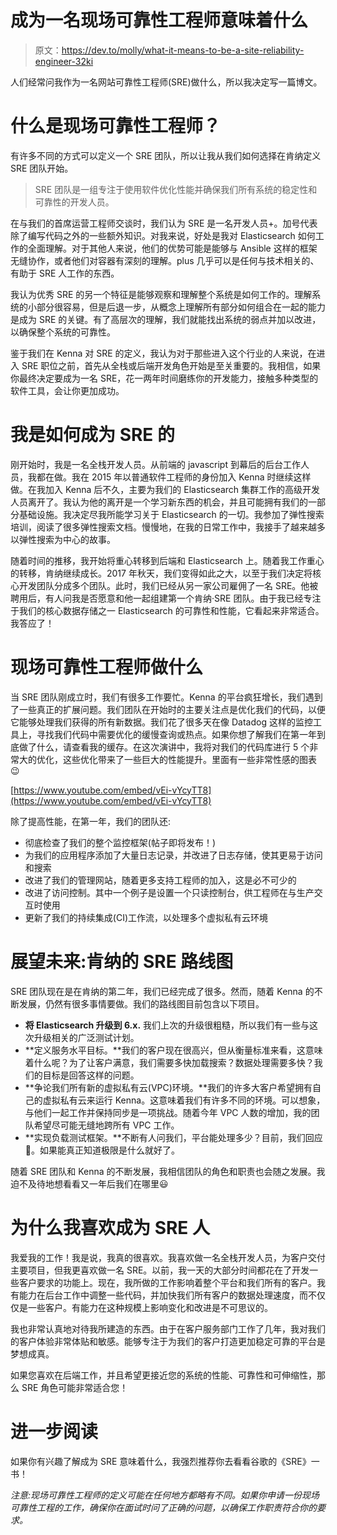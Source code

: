 # 成为一名现场可靠性工程师意味着什么

> 原文：<https://dev.to/molly/what-it-means-to-be-a-site-reliability-engineer-32ki>

人们经常问我作为一名网站可靠性工程师(SRE)做什么，所以我决定写一篇博文。

# 什么是现场可靠性工程师？

有许多不同的方式可以定义一个 SRE 团队，所以让我从我们如何选择在肯纳定义 SRE 团队开始。

> SRE 团队是一组专注于使用软件优化性能并确保我们所有系统的稳定性和可靠性的开发人员。

在与我们的首席运营工程师交谈时，我们认为 SRE 是一名开发人员+。加号代表除了编写代码之外的一些额外知识。对我来说，好处是我对 Elasticsearch 如何工作的全面理解。对于其他人来说，他们的优势可能是能够与 Ansible 这样的框架无缝协作，或者他们对容器有深刻的理解。plus 几乎可以是任何与技术相关的、有助于 SRE 人工作的东西。

我认为优秀 SRE 的另一个特征是能够观察和理解整个系统是如何工作的。理解系统的小部分很容易，但是后退一步，从概念上理解所有部分如何组合在一起的能力是成为 SRE 的关键。有了高层次的理解，我们就能找出系统的弱点并加以改进，以确保整个系统的可靠性。

鉴于我们在 Kenna 对 SRE 的定义，我认为对于那些进入这个行业的人来说，在进入 SRE 职位之前，首先从全栈或后端开发角色开始是至关重要的。我相信，如果你最终决定要成为一名 SRE，花一两年时间磨练你的开发能力，接触多种类型的软件工具，会让你更加成功。

# 我是如何成为 SRE 的

刚开始时，我是一名全栈开发人员。从前端的 javascript 到幕后的后台工作人员，我都在做。我在 2015 年以普通软件工程师的身份加入 Kenna 时继续这样做。在我加入 Kenna 后不久，主要为我们的 Elasticsearch 集群工作的高级开发人员离开了。我认为他的离开是一个学习新东西的机会，并且可能拥有我们的一部分基础设施。我决定尽我所能学习关于 Elasticsearch 的一切。我参加了弹性搜索培训，阅读了很多弹性搜索文档。慢慢地，在我的日常工作中，我接手了越来越多以弹性搜索为中心的故事。

随着时间的推移，我开始将重心转移到后端和 Elasticsearch 上。随着我工作重心的转移，肯纳继续成长。2017 年秋天，我们变得如此之大，以至于我们决定将核心开发团队分成多个团队。此时，我们已经从另一家公司雇佣了一名 SRE。他被聘用后，有人问我是否愿意和他一起组建第一个肯纳·SRE 团队。由于我已经专注于我们的核心数据存储之一 Elasticsearch 的可靠性和性能，它看起来非常适合。我答应了！

# 现场可靠性工程师做什么

当 SRE 团队刚成立时，我们有很多工作要忙。Kenna 的平台疯狂增长，我们遇到了一些真正的扩展问题。我们团队在开始时的主要关注点是优化我们的代码，以便它能够处理我们获得的所有新数据。我们花了很多天在像 Datadog 这样的监控工具上，寻找我们代码中需要优化的缓慢查询或热点。如果你想了解我们在第一年到底做了什么，请查看我的缓存。在这次演讲中，我将对我们的代码库进行 5 个非常大的优化，这些优化带来了一些巨大的性能提升。里面有一些非常性感的图表😉

[https://www.youtube.com/embed/vEi-vYcyTT8](https://www.youtube.com/embed/vEi-vYcyTT8)

除了提高性能，在第一年，我们的团队还:

*   彻底检查了我们的整个监控框架(帖子即将发布！)
*   为我们的应用程序添加了大量日志记录，并改进了日志存储，使其更易于访问和搜索
*   改进了我们的管理网站，随着更多支持工程师的加入，这是必不可少的
*   改进了访问控制。其中一个例子是设置一个只读控制台，供工程师在与生产交互时使用
*   更新了我们的持续集成(CI)工作流，以处理多个虚拟私有云环境

# 展望未来:肯纳的 SRE 路线图

SRE 团队现在是在肯纳的第二年，我们已经完成了很多。然而，随着 Kenna 的不断发展，仍然有很多事情要做。我们的路线图目前包含以下项目。

*   **将 Elasticsearch 升级到 6.x.** 我们上次的升级很粗糙，所以我们有一些与这次升级相关的广泛测试计划。
*   **定义服务水平目标。**我们的客户现在很高兴，但从衡量标准来看，这意味着什么呢？为了让客户满意，我们需要多快加载搜索？数据处理需要多快？我们的目标是回答这样的问题。
*   **争论我们所有新的虚拟私有云(VPC)环境。**我们的许多大客户希望拥有自己的虚拟私有云来运行 Kenna。这意味着我们有许多不同的环境。可以想象，与他们一起工作并保持同步是一项挑战。随着今年 VPC 人数的增加，我的团队希望尽可能无缝地跨所有 VPC 工作。
*   **实现负载测试框架。**不断有人问我们，平台能处理多少？目前，我们回应🤷。如果能真正知道极限是什么就好了。

随着 SRE 团队和 Kenna 的不断发展，我相信团队的角色和职责也会随之发展。我迫不及待地想看看又一年后我们在哪里😃

# 为什么我喜欢成为 SRE 人

我爱我的工作！我是说，我真的很喜欢。我喜欢做一名全栈开发人员，为客户交付主要项目，但我更喜欢做一名 SRE。以前，我一天的大部分时间都花在了开发一些客户要求的功能上。现在，我所做的工作影响着整个平台和我们所有的客户。我有能力在后台工作中调整一些代码，并加快我们所有客户的数据处理速度，而不仅仅是一些客户。有能力在这种规模上影响变化和改进是不可思议的。

我也非常认真地对待我所建造的东西。由于在客户服务部门工作了几年，我对我们的客户体验非常体贴和敏感。能够专注于为我们的客户打造更加稳定可靠的平台是梦想成真。

如果您喜欢在后端工作，并且希望更接近您的系统的性能、可靠性和可伸缩性，那么 SRE 角色可能非常适合您！

# 进一步阅读

如果你有兴趣了解成为 SRE 意味着什么，我强烈推荐你去看看谷歌的《SRE》一书！

*注意:现场可靠性工程师的定义可能在任何地方都略有不同。如果你申请一份现场可靠性工程的工作，确保你在面试时问了正确的问题，以确保工作职责符合你的要求。*